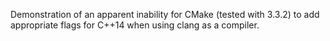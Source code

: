 
Demonstration of an apparent inability for CMake (tested with 3.3.2) to add appropriate flags
for C++14 when using clang as a compiler.


